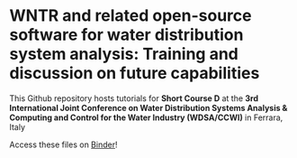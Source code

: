 # WNTR and related open-source software for water distribution system analysis: Training and discussion on future capabilities

This Github repository hosts tutorials for **Short Course D** at the **3rd International Joint Conference on Water Distribution Systems Analysis & Computing and Control for the Water Industry (WDSA/CCWI)** in Ferrara, Italy

Access these files on [Binder](https://mybinder.org/v2/gh/meghnathomas/wdsa-ccwi-workshop/HEAD)!
